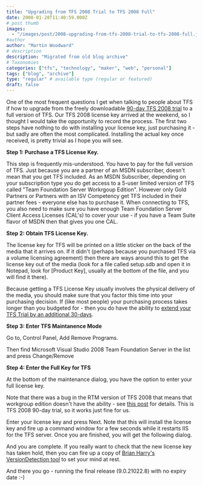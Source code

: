 ```yaml
---
title: "Upgrading from TFS 2008 Trial to TFS 2008 Full"
date: 2008-01-28T11:40:59.000Z
# post thumb
images:
  - "/images/post/2008-upgrading-from-tfs-2008-trial-to-tfs-2008-full.jpg"
#author
author: "Martin Woodward"
# description
description: "Migrated from old blog archive"
# Taxonomies
categories: ["tfs", "technology", "maker", "web", "personal"]
tags: ["blog", "archive"]
type: "regular" # available type (regular or featured)
draft: false
---
```

One of the most frequent questions I get when talking to people about TFS if how to upgrade from the freely downloadable [90-day TFS 2008 trial](http://www.microsoft.com/downloads/details.aspx?FamilyID=B0155166-B0A3-436E-AC95-37D7E39A440C&displaylang=en) to a full version of TFS.  Our TFS 2008 license key arrived at the weekend, so I thought I would take the opportunity to record the process.  The first two steps have nothing to do with installing your license key, just purchasing it - but sadly are often the most complicated.  Installing the actual key once received, is pretty trivial as I hope you will see. 

**Step 1:  Purchase a TFS License Key.** 

This step is frequently mis-understood.  You have to pay for the full version of TFS.  Just because you are a partner of an MSDN subscriber, doesn't mean that you get TFS included.  As an MSDN Subscriber, depending on your subscription type you do get access to a 5-user limited version of TFS called "Team Foundation Server Workrgoup Edition".  However only Gold Partners or Partners with an ISV Competency get TFS included in their partner fees - everyone else has to purchase it.  When connecting to TFS, you also need to make sure you have enough Team Foundation Server Client Access Licenses (CAL's) to cover your use - if you have a Team Suite flavor of MSDN then that gives you one CAL. 

**Step 2: Obtain TFS License Key.** 

The license key for TFS will be printed on a little sticker on the back of the media that it arrives on.  If it didn't (perhaps because you purchased TFS via a volume licensing agreement) then there are ways around this to get the license key out of the media (look for a file called setup.sdb and open it in Notepad, look for [Product Key], usually at the bottom of the file, and you will find it there).  

Because getting a TFS License Key usually involves the physical delivery of the media, you should make sure that you factor this time into your purchasing decision.  If (like most people) your purchasing process takes longer than you budgeted for - then you do have the ability to [extend your TFS Trial by an additional 30-days](http://blogs.msdn.com/bharry/archive/2008/01/15/checking-your-tfs-version-and-extending-trials.aspx). 

**Step 3: Enter TFS Maintanence Mode** 

Go to, Control Panel, Add Remove Programs. 

 [](http://www.woodwardweb.com/WindowsLiveWriter/UpgradingfromTFS2008TrialtoTFS2008Full_A42E/sshot-1_3.png)  

Then find Microsoft Visual Studio 2008 Team Foundation Server in the list and press Change/Remove 

[](http://www.woodwardweb.com/WindowsLiveWriter/UpgradingfromTFS2008TrialtoTFS2008Full_A42E/sshot-2_2.png)  

**Step 4: Enter the Full Key for TFS** 

At the bottom of the maintenance dialog, you have the option to enter your full license key.   

[](http://www.woodwardweb.com/WindowsLiveWriter/UpgradingfromTFS2008TrialtoTFS2008Full_A42E/sshot-3_2.png)  

Note that there was a bug in the RTM version of TFS 2008 that means that workgroup edition doesn't have the ability - see [this post](http://blogs.msdn.com/bharry/archive/2008/01/15/how-to-i-upgrade-to-a-proper-version-of-tfs-2008.aspx) for details.  This is TFS 2008 90-day trial, so it works just fine for us. 

Enter your license key and press Next.  Note that this will install the license key and fire up a command window for a few seconds while it restarts IIS for the TFS server.  Once you are finished, you will get the following dialog. 

[](http://www.woodwardweb.com/WindowsLiveWriter/UpgradingfromTFS2008TrialtoTFS2008Full_A42E/sshot-4_2.png) 

And you are complete.  If you really want to check that the new license key has taken hold, then you can fire up a copy of [Brian Harry's VersionDetection tool](http://blogs.msdn.com/bharry/archive/2008/01/15/checking-your-tfs-version-and-extending-trials.aspx) to set your mind at rest. 

[](http://www.woodwardweb.com/WindowsLiveWriter/UpgradingfromTFS2008TrialtoTFS2008Full_A42E/sshot-5_2.png)  

And there you go - running the final release (9.0.21022.8) with no expiry date :-)